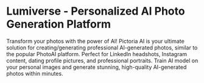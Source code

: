 # Lumiverse - Personalized AI Photo Generation Platform

Transform your photos with the power of AI! Pictoria AI is your ultimate solution for creating/generating professional AI-generated photos, similar to the popular PhotoAI platform. Perfect for LinkedIn headshots, Instagram content, dating profile pictures, and professional portraits. Train AI model on your personal images and generate stunning, high-quality AI-generated photos within minutes.

